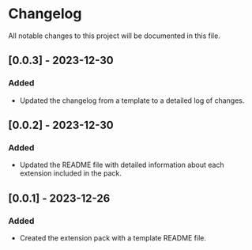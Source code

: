 # Changelog

All notable changes to this project will be documented in this file.

## [0.0.3] - 2023-12-30
### Added
- Updated the changelog from a template to a detailed log of changes.

## [0.0.2] - 2023-12-30
### Added
- Updated the README file with detailed information about each extension included in the pack.

## [0.0.1] - 2023-12-26
### Added
- Created the extension pack with a template README file.

